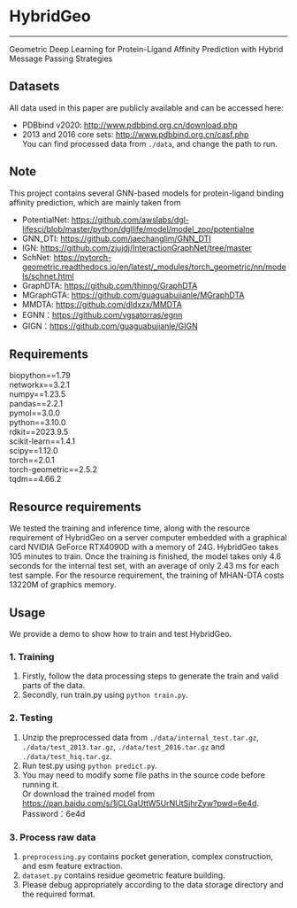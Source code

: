 # HybridGeo
---
Geometric Deep Learning for Protein-Ligand Affinity Prediction with Hybrid Message Passing Strategies

## Datasets
All data used in this paper are publicly available and can be accessed here:  
- PDBbind v2020: http://www.pdbbind.org.cn/download.php  
- 2013 and 2016 core sets: http://www.pdbbind.org.cn/casf.php  
You can find processed data from `./data`, and change the path to run.

## Note 

This project contains several GNN-based models for protein-ligand binding affinity prediction, which are mainly taken from  
- PotentialNet: https://github.com/awslabs/dgl-lifesci/blob/master/python/dgllife/model/model_zoo/potentialne  
- GNN_DTI: https://github.com/jaechanglim/GNN_DTI  
- IGN: https://github.com/zjujdj/InteractionGraphNet/tree/master  
- SchNet: https://pytorch-geometric.readthedocs.io/en/latest/_modules/torch_geometric/nn/models/schnet.html  
- GraphDTA: https://github.com/thinng/GraphDTA   
- MGraphGTA: https://github.com/guaguabujianle/MGraphDTA   
- MMDTA: https://github.com/dldxzx/MMDTA
- EGNN：https://github.com/vgsatorras/egnn
- GIGN：https://github.com/guaguabujianle/GIGN  

## Requirements
biopython==1.79  
networkx==3.2.1  
numpy==1.23.5    
pandas==2.2.1    
pymol==3.0.0  
python==3.10.0   
rdkit==2023.9.5    
scikit-learn==1.4.1    
scipy==1.12.0    
torch==2.0.1     
torch-geometric==2.5.2   
tqdm==4.66.2  
## Resource requirements
We tested the training and inference time, along with the resource requirement of HybridGeo on a server computer embedded with a graphical card NVIDIA GeForce RTX4090D with a memory of 24G. HybridGeo takes 105 minutes to train. Once the training is finished, the model takes only 4.6 seconds for the internal test set, with an average of only 2.43 ms for each test sample. For the resource requirement, the training of MHAN-DTA costs 13220M of graphics memory.
## Usage
We provide a demo to show how to train and test HybridGeo.   
### 1. Training 
1. Firstly,  follow the data processing steps to generate the train and valid parts of the data.   
2. Secondly, run train.py using `python train.py`.  
### 2. Testing  
1. Unzip the preprocessed data from `./data/internal_test.tar.gz`, `./data/test_2013.tar.gz`, `./data/test_2016.tar.gz` and `./data/test_hiq.tar.gz`.   
2. Run test.py using `python predict.py`.    
3. You may need to modify some file paths in the source code before running it.    
Or download the trained model from https://pan.baidu.com/s/1jCLGaUttW5UrNUtSjhrZyw?pwd=6e4d. Password：6e4d   
### 3. Process raw data  
1. `preprocessing.py` contains pocket generation, complex construction, and esm feature extraction.       
2. `dataset.py` contains residue geometric feature building.
3. Please debug appropriately according to the data storage directory and the required format.    

